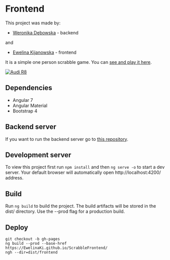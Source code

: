 # Frontend

This project was made by:

   - [Weronika Dębowska](https://github.com/WeronikaDebowska) - backend

and

   - [Ewelina Kijanowska](https://github.com/EwelinaKi)  - frontend

It is a simple one person scrabble game. You can [see and play it here](https://ewelinaki.github.io/ScrabbleFrontend/game).

[![Audi R8](http://img.youtube.com/vi/S3CJhOMd_aM/0.jpg)](https://youtu.be/S3CJhOMd_aM)


## Dependencies

- Angular 7
- Angular Material
- Bootstrap 4

## Backend server

If you want to run the backend server go to [this repository](https://github.com/WeronikaDebowska/Scrabble-Backend).

## Development server

To view this project first run `npm install` and then `ng serve -o` to start a dev server. Your default browser will automatically open http://localhost:4200/ address.

## Build

Run `ng build` to build the project. The build artifacts will be stored in the dist/ directory. Use the --prod flag for a production build.

## Deploy

```
git checkout -b gh-pages
ng build --prod --base-href https://EwelinaKi.github.io/ScrabbleFrontend/
ngh --dir=dist/frontend
```
